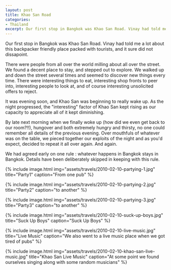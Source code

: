 ```yaml
---
layout: post
title: Khao San Road
categories:
- Thailand
excerpt: Our first stop in Bangkok was Khao San Road. Vinay had told me a lot about this backpacker friendly place packed with tourists, and it sure did not dissapoint.
---
```


Our first stop in Bangkok was Khao San Road. Vinay had told me a lot about this
backpacker friendly place packed with tourists, and it sure did not dissapoint.

There were people from all over the world milling about all over the street. We
found a decent place to stay, and stepped out to explore. We walked up and down
the street several times and seemed to discover new things every time. There
were interesting things to eat, interesting shop fronts to peer into,
interesting people to look at, and of course interesting unsolicited offers to
reject.

It was evening soon, and Khao San was beginning to really wake up. As the night
progressed, the "interesting" factor of Khao San kept rising as our capacity to
appreciate all of it kept diminishing.

By late next morning when we finally woke up (how did we even get back to our
room?!!), hungover and both extremely hungry and thirsty, no one could remember
all details of the previous evening. Over mouthfuls of whatever was on the
table, we pieced together our exploits of the night and as you'd expect, decided
to repeat it all over again. And again.

We had agreed early on one rule : whatever happens in Bangkok stays in Bangkok.
Details have been deliberately skipped in keeping with this rule.

{% include image.html
    img="assets/travels/2010-02-10-partying-1.jpg"
    title="Party1"
    caption="From one pub" %}

{% include image.html
    img="assets/travels/2010-02-10-partying-2.jpg"
    title="Party2"
    caption="to another" %}

{% include image.html
    img="assets/travels/2010-02-10-partying-3.jpg"
    title="Party3"
    caption="to another" %}

{% include image.html
    img="assets/travels/2010-02-10-suck-up-boys.jpg"
    title="Suck Up Boys"
    caption="Suck Up Boys" %}

{% include image.html
    img="assets/travels/2010-02-10-live-music.jpg"
    title="Live Music"
    caption="We also went to a live music place when we got tired of pubs" %}

{% include image.html
    img="assets/travels/2010-02-10-khao-san-live-music.jpg"
    title="Khao San Live Music"
    caption="At some point we found ourselves singing along with some random musicians" %}

